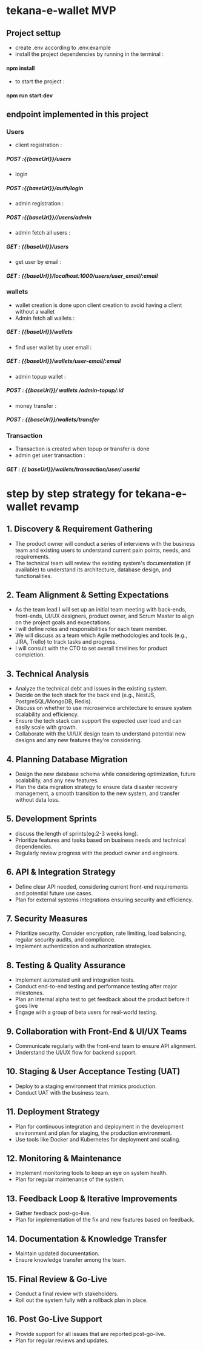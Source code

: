# tekana-e-wallet  MVP

## Project settup
 -  create .env according to .env.example 
 -  install the project  dependencies by  running in the terminal  :
 ####  npm install
 -   to start the project :
 #### npm run start:dev

## endpoint implemented in this project 
 ### Users
 - client registration : 
 ##### POST :{{baseUrl}}/users
 - login
 ##### POST :{{baseUrl}}/auth/login

 - admin registration :
 ##### POST :{{baseUrl}}//users/admin

 -  admin fetch  all users :
 ##### GET  : {{baseUrl}}/users

 -  get user by email :
 ##### GET : {{baseUrl}}/localhost:1000/users/user_email/:email

 ### wallets
  - wallet creation is done upon client creation to avoid having a client without a wallet 
  - Admin fetch all wallets : 
  ##### GET : {{baseUrl}}/wallets

  - find user wallet by user email :
  ##### GET : {{baseUrl}}/wallets/user-email/:email
  - admin topup wallet :
  ##### POST : {{baseUrl}}/ wallets /admin-topup/:id
  - money transfer :
  ##### POST : {{baseUrl}}/wallets/transfer

  ### Transaction
   - Transaction is created when topup or transfer is done
   -  admin get user transaction  : 
   ##### GET : {{ baseUrl}}/wallets/transaction/user/:userId


#   step by step strategy  for tekana-e- wallet revamp 

## 1. Discovery & Requirement Gathering
- The product owner will conduct a series of interviews with the business team and existing users to understand current pain points, needs, and requirements.
- The technical team will review the existing system's documentation (if available) to understand its architecture, database design, and functionalities.

## 2. Team Alignment & Setting Expectations
- As the team lead I will set up an initial team meeting with back-ends, front-ends, UI/UX designers, product owner, and Scrum Master to align on the project goals and expectations.
-  I will define roles and responsibilities for each team member.
-   We will discuss as a team which Agile methodologies and tools (e.g., JIRA, Trello) to track tasks and progress.
- I will consult with the CTO to set overall timelines for product completion. 

## 3. Technical Analysis 
- Analyze the technical debt and issues in the existing system.
- Decide on the tech stack for the back end (e.g., NestJS, PostgreSQL/MongoDB, Redis).
- Discuss on whether to use microservice architecture to ensure system scalability and efficiency.
- Ensure the tech stack can support the expected user load and can easily scale with growth.
- Collaborate with the UI/UX design team to understand potential new designs and any new features they're considering.


## 4. Planning Database Migration 
- Design the new database schema while considering optimization, future scalability, and any new features.
- Plan the data migration strategy to ensure data disaster recovery management, a smooth transition to the new system, and transfer without data loss.

## 5. Development Sprints
- discuss the length of sprints(eg:2-3 weeks long).
- Prioritize features and tasks based on business needs and technical dependencies.
- Regularly review progress with the product owner and engineers.

## 6. API & Integration Strategy
- Define clear  API needed, considering current front-end requirements and potential future use cases.
- Plan for external systems integrations ensuring security and efficiency.

## 7. Security Measures
- Prioritize security. Consider encryption,  rate limiting, load balancing, regular security audits, and compliance.
- Implement authentication and authorization strategies.


## 8. Testing & Quality Assurance
- Implement automated unit and integration tests.
- Conduct end-to-end testing and performance testing after major milestones.
-  Plan an internal alpha test to get feedback about the product before it goes live 
- Engage with a group of beta users for real-world testing.

## 9. Collaboration with Front-End & UI/UX Teams
- Communicate regularly with the front-end team to ensure API alignment.
- Understand the UI/UX flow for backend support.

## 10. Staging & User Acceptance Testing (UAT)
- Deploy to a staging environment that mimics production.
- Conduct UAT with the business team.

## 11. Deployment Strategy
- Plan for continuous integration and deployment in the development environment and plan for staging, the production environment.
- Use tools like Docker and Kubernetes for deployment and scaling.

## 12. Monitoring & Maintenance
- Implement monitoring tools to keep an eye on system health.
- Plan for regular maintenance of the system.

## 13. Feedback Loop & Iterative Improvements
- Gather feedback post-go-live.
- Plan for implementation of the fix and new features based on feedback.

## 14. Documentation & Knowledge Transfer
- Maintain updated documentation.
- Ensure knowledge transfer among the team.

## 15. Final Review & Go-Live
- Conduct a final review with stakeholders.
- Roll out the system fully with a rollback plan in place.

## 16. Post Go-Live Support
- Provide support for all issues that are reported  post-go-live.
- Plan for regular reviews and updates.

